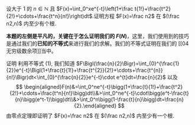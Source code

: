 设大于 1 的 $n\in\mathbb{N}$ 且 $F(x)=\int_0^xe^{-t}\left(1+\frac t{1!}+\frac{t^2}{2!}+\cdots+\frac{t^n}{n!}\right)dt$.证明方程 $F(x)=\frac n2$ 在 $(\frac n2,n)$ 内至少有个根.

**本题的左侧是平凡的，关键在于怎么证明我们的 $F(N)$**，这里，我们使用到的技巧是通过我们的**已知的不等式**来进行我们的求解。我们的不等式证明在我们的 [[04 无穷级数余项]]当中。

证明
利用不等式 (1), 我们知道
$F\Bigl(\frac{n}{2}\Bigr)=\int_{0}^{\frac{1}{2}}e^{-t}\Bigl(1+\frac{t}{1!}+\frac{t^{2}}{2!}+\cdots+\frac{t^{n}}{n!}\Bigr)dt<\int_{0}^{\frac{n}{2}}e^{-t}\cdot e^{t}dt=\frac{n}{2}$ 以及
$$
\begin{aligned}F(n)&=\int_0^ne^{-t}\bigg(1+\frac{t}{1!}+\frac{t^2}{2!}+\cdots+\frac{t^n}{n!}\bigg)dt\\&>\int_0^ne^{-t}\cdot\bigg(e^t-\frac{t}{n}\bigg(e^t-1)\bigg)dt\\&>\int_0^n\bigg(1-\frac{t}{n}\bigg)dt=\frac{n}{2}.\end{aligned}
$$
由零点定理即证明了 $F(x)=\frac n2$ 在 $(\frac n2,n)$ 内至少有一个根.